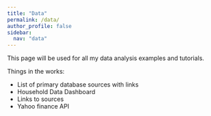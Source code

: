 ```yaml
---
title: "Data"
permalink: /data/
author_profile: false
sidebar:
  nav: "data"
---
```


This page will be used for all my data analysis examples and tutorials.

Things in the works:
* List of primary database sources with links
* Household Data Dashboard
* Links to sources
* Yahoo finance API

<!---
* R and Python BLS API
* R and Python FRED API
* Haver Analytics API Tutorial
* Tabueau Dashboard
* ArcGIS Dashboard
--->
